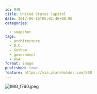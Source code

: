 ```yaml
---
id: 940
title: United States Capitol
date: 2017-06-16T06:02:40+00:00
categories: 
  
  - snapshot
tags:
  - architecture
  - D.C.
  - Gotham
  - government
  - USA
format: image
published: true
feature: https://via.placeholder.com/500
---
```

![IMG_1760.jpeg](https://claycarson.net/wp-content/uploads/2017/06/IMG_1760.jpeg)